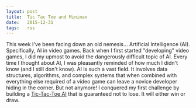 ```yaml
---
layout: post
title:  Tic Tac Toe and Minimax
date:   2015-12-31 
tags:   rss
---
```


This week I've been facing down an old nemesis... Artificial Intelligence (AI). Specifically, AI in video games. Back when I first started "developing" video games, I did my upmost to avoid the dangerously difficult topic of AI. Every time I thought about AI, I was pleasantly reminded of how much I didn't know (and I still don't know). AI is such a vast field. It involves data structures, algorithms, and complex systems that when combined with everything else required of a video game can leave a novice developer hiding in the corner. But not anymore! I conquered my first challenge by building a [Tic-Tac-Toe AI](https://github.com/jarrodparkes/tic-tac-toe) that is guaranteed not to lose. It will either win or draw.
